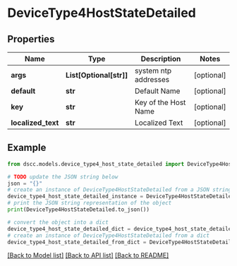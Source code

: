 # DeviceType4HostStateDetailed


## Properties

Name | Type | Description | Notes
------------ | ------------- | ------------- | -------------
**args** | **List[Optional[str]]** | system ntp addresses | [optional] 
**default** | **str** | Default Name | [optional] 
**key** | **str** | Key of the Host Name | [optional] 
**localized_text** | **str** | Localized Text  | [optional] 

## Example

```python
from dscc.models.device_type4_host_state_detailed import DeviceType4HostStateDetailed

# TODO update the JSON string below
json = "{}"
# create an instance of DeviceType4HostStateDetailed from a JSON string
device_type4_host_state_detailed_instance = DeviceType4HostStateDetailed.from_json(json)
# print the JSON string representation of the object
print(DeviceType4HostStateDetailed.to_json())

# convert the object into a dict
device_type4_host_state_detailed_dict = device_type4_host_state_detailed_instance.to_dict()
# create an instance of DeviceType4HostStateDetailed from a dict
device_type4_host_state_detailed_from_dict = DeviceType4HostStateDetailed.from_dict(device_type4_host_state_detailed_dict)
```
[[Back to Model list]](../README.md#documentation-for-models) [[Back to API list]](../README.md#documentation-for-api-endpoints) [[Back to README]](../README.md)


